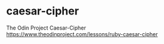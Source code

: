 # caesar-cipher

The Odin Project Caesar-Cipher
https://www.theodinproject.com/lessons/ruby-caesar-cipher
